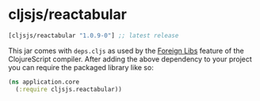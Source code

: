 # cljsjs/reactabular

[](dependency)
```clojure
[cljsjs/reactabular "1.0.9-0"] ;; latest release
```
[](/dependency)

This jar comes with `deps.cljs` as used by the [Foreign Libs][flibs] feature
of the ClojureScript compiler. After adding the above dependency to your project
you can require the packaged library like so:

```clojure
(ns application.core
  (:require cljsjs.reactabular))
```

[flibs]: https://clojurescript.org/reference/packaging-foreign-deps
